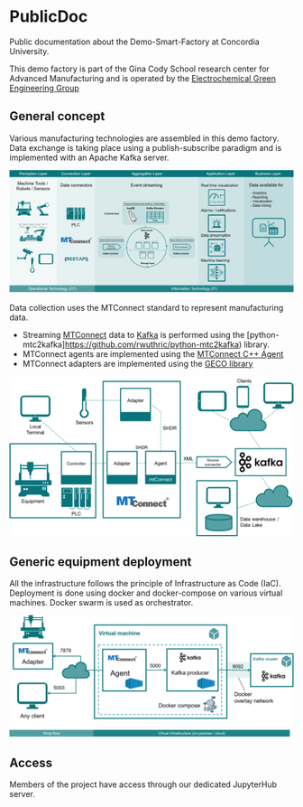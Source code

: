 # PublicDoc
Public documentation about the Demo-Smart-Factory at Concordia University.

This demo factory is part of the Gina Cody School research center for Advanced Manufacturing and is operated by the 
[Electrochemical Green Engineering Group](http://ege.encs.concordia.ca)

## General concept

Various manufacturing technologies are assembled in this demo factory. Data exchange is taking place using a publish-subscribe paradigm and is implemented with an Apache Kafka server.

![General Concept](images/GeneralConcept.png)

Data collection uses the MTConnect standard to represent manufacturing data. 
* Streaming [MTConnect](https://www.mtconnect.org/) data to [Kafka](https://kafka.apache.org/) is performed using the [python-mtc2kafka]https://github.com/rwuthric/python-mtc2kafka) library.
* MTConnect agents are implemented using the [MTConnect C++ Agent](https://github.com/mtconnect/cppagent)
* MTConnect adapters are implemented using the [GECO library](https://github.com/EGE-Group-Concordia-University/geco)

![Data Flow](images/DataFlow.png)

## Generic equipment deployment
All the infrastructure follows the principle of Infrastructure as Code (IaC). Deployment is done using docker and docker-compose on various virtual machines. Docker swarm is used as orchestrator.

![Generic deployment](images/GenericEquipmentDeployment.png)

## Access
Members of the project have access through our dedicated JupyterHub server.
